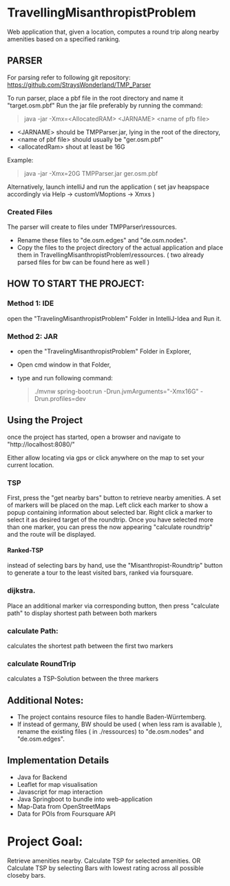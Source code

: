 # TravellingMisanthropistProblem


Web application that, given a location, computes a round trip along nearby amenities based on a specified ranking.

## PARSER
For parsing refer to following git repository:
   https://github.com/StraysWonderland/TMP_Parser
   
To run parser, place a pbf file in the root directory and name it "target.osm.pbf"
Run the jar file preferably by running the command:
   >  java  -jar  -Xmx=\<AllocatedRAM> \<JARNAME> \<name of pfb file>
   
   - \<JARNAME> should be TMPParser.jar, lying in the root of the directory,
   - \<name of pbf file> should usually be "ger.osm.pbf" 
   - \<allocatedRam> shout at least be 16G

Example:
   > java -jar -Xmx=20G TMPParser.jar ger.osm.pbf

  
Alternatively, launch intelliJ and run the application ( set jav heapspace accordingly via Help -> customVMoptions -> Xmxs )

### Created Files
The parser will create to files under TMPParser\ressources.
- Rename these files to "de.osm.edges" and "de.osm.nodes".
- Copy the files to the project directory of the actual application and place them in TravellingMisanthropistProblem\ressources. 
( two already parsed files for bw can be found here as well )

## HOW TO START THE PROJECT:
### Method 1: IDE
open the "TravelingMisanthropistProblem" Folder in IntelliJ-Idea and Run it.
### Method 2: JAR
- open the "TravelingMisanthropistProblem" Folder in Explorer,
- Open cmd window in that Folder,
- type and run following command:

    > ./mvnw spring-boot:run -Drun.jvmArguments="-Xmx16G" -Drun.profiles=dev


## Using the Project
once the project has started,
open a browser and navigate to "http://localhost:8080/"

Either allow locating via gps or click anywhere on the map to set your current location.

### TSP
First, press the "get nearby bars" button to retrieve nearby amenities.
A set of markers will be placed on the map.
Left click each marker to show a popup containing information about selected bar.
Right click a marker to select it as desired target of the roundtrip.
Once you have selected more than one marker, you can press the now appearing "calculate roundtrip" and the route will be displayed.

#### Ranked-TSP
instead of selecting bars by hand, use the "Misanthropist-Roundtrip" button to generate a tour to the least visited bars, ranked via foursquare.

### dijkstra.
Place an additional marker via corresponding button, then press "calculate path" to display shortest path between both markers 

### calculate Path:
calculates the shortest path between the first two markers

### calculate RoundTrip
calculates a TSP-Solution between the three markers

## Additional Notes:
- The project contains resource files to handle Baden-Würrtemberg.
- If instead of germany, BW should be used ( when less ram is available ), rename the existing files ( in ./ressources) to "de.osm.nodes" and "de.osm.edges".

## Implementation Details
- Java for Backend
- Leaflet for map visualisation
- Javascript for map interaction
- Java Springboot to bundle into web-application
- Map-Data from OpenStreetMaps
- Data for POIs from Foursquare API

# Project Goal:
Retrieve amenities nearby.
Calculate TSP for selected amenities.
OR
Calculate TSP by selecting Bars with lowest rating across all possible closeby bars.
